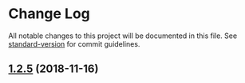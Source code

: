 # Change Log

All notable changes to this project will be documented in this file. See [standard-version](https://github.com/conventional-changelog/standard-version) for commit guidelines.

<a name="1.2.5"></a>
## [1.2.5](https://github.com/abacritt/angularx-social-login/compare/v1.2.3...v1.2.5) (2018-11-16)
